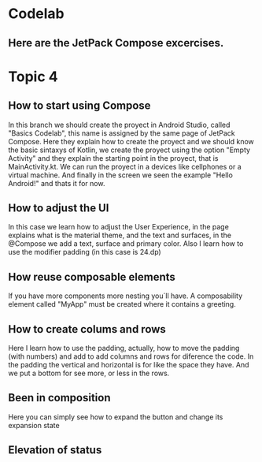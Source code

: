 # Codelab
## Here are the JetPack Compose excercises.

# Topic 4
## How to start using Compose
In this branch we should create the proyect in Android Studio, called "Basics Codelab", this name is assigned by the same page of JetPack Compose. Here they explain how to create the proyect and we should know the basic sintaxys of Kotlin, we create the proyect using the option "Empty Activity" and they explain the starting point in the proyect, that is MainActivity.kt. We can run the proyect in a devices like cellphones or a virtual machine. And finally in the screen we seen the example "Hello Android!" and thats it for now.

## How to adjust the UI
In this case we learn how to adjust the User Experience, in the page explains what is the material theme, and the text and surfaces, in the @Compose we add a text, surface and primary color. Also I learn how to use the modifier padding (in this case is 24.dp)

## How reuse composable elements
If you have more components more nesting you´ll have. A composability element called "MyApp" must be created where it contains a greeting.

## How to create colums and rows
Here I learn how to use the padding, actually, how to move the padding (with numbers) and add to add columns and rows for diference the code. In the padding the vertical and horizontal is for like the space they have. And we put a bottom for see more, or less in the rows.

## Been in composition
Here you can simply see how to expand the button and change its expansion state

## Elevation of status
